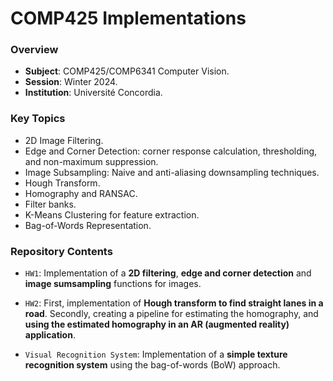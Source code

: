 # COMP425 Implementations
### Overview
- **Subject**: COMP425/COMP6341 Computer Vision.
- **Session**: Winter 2024.
- **Institution**: Université Concordia.

### Key Topics
- 2D Image Filtering.
- Edge and Corner Detection: corner response calculation, thresholding, and non-maximum suppression.
- Image Subsampling: Naive and anti-aliasing downsampling techniques.
- Hough Transform.
- Homography and RANSAC.
- Filter banks.
- K-Means Clustering for feature extraction.
- Bag-of-Words Representation.

### Repository Contents 
- `HW1`: Implementation of a **2D filtering**, **edge and corner detection** and **image sumsampling** functions for images.
- `HW2`:
  First, implementation of **Hough transform to find straight lanes in a road**.
  Secondly, creating a pipeline for estimating the homography, and **using the estimated homography in an AR (augmented reality) application**.
  
- `Visual Recognition System`: Implementation of a **simple texture recognition system** using the bag-of-words (BoW) approach. 
